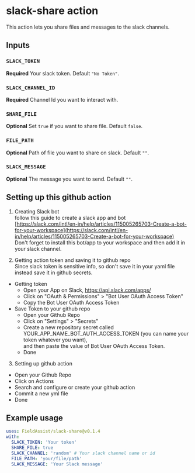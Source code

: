# slack-share action

This action lets you share files and messages to the slack channels.
## Inputs

### `SLACK_TOKEN`

**Required** Your slack token. Default `"No Token"`.
### `SLACK_CHANNEL_ID`

**Required** Channel Id you want to interact with.

### `SHARE_FILE`

**Optional** Set `true` if you want to share file. Default `false`.

### `FILE_PATH`

**Optional** Path of file you want to share on slack. Default `""`.

### `SLACK_MESSAGE`

**Optional** The message you want to send. Default `""`.


## Setting up this github action
1. Creating Slack bot<br>
    follow this guide to create a slack app and bot <br>
    [https://slack.com/intl/en-in/help/articles/115005265703-Create-a-bot-for-your-workspace](https://slack.com/intl/en-in/help/articles/115005265703-Create-a-bot-for-your-workspace)
    <br>
    Don't forget to install this bot/app to your workspace and then add it in your slack channel.

2. Getting action token and saving it to github repo<br>
Since slack token is sensitive info, so don't save it in your yaml file instead save it in github secrets.
  - Getting token
    - Open your App on Slack, https://api.slack.com/apps/
    - Click on "OAuth & Permissions" > "Bot User OAuth Access Token"
    - Copy the Bot User OAuth Access Token
  - Save Token to your github repo
    - Open your Github Repo
    - Click on "Settings" > "Secrets"
    - Create a new repository secret called YOUR_APP_NAME_BOT_AUTH_ACCESS_TOKEN (you can name your token whatever you want),<br>and then paste the value of Bot User OAuth Access Token.
    - Done
3. Setting up github action
 - Open your Github Repo
 - Click on Actions
 - Search and configure or create your github action
 - Commit a new yml file
 - Done

## Example usage
```yml
uses: FieldAssist/slack-share@v0.1.4
with:
  SLACK_TOKEN: 'Your token'
  SHARE_FILE: true
  SLACK_CHANNEL: 'random' # Your slack channel name or id
  FILE_PATH: 'your/file/path'
  SLACK_MESSAGE: 'Your Slack message'
```